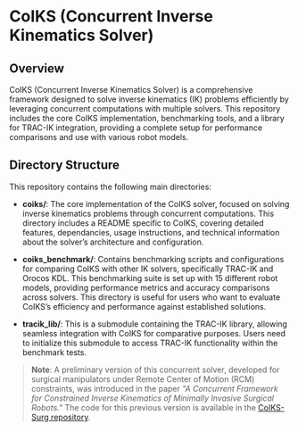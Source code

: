 # CoIKS (Concurrent Inverse Kinematics Solver)

## Overview

CoIKS (Concurrent Inverse Kinematics Solver) is a comprehensive framework designed to solve inverse kinematics (IK) problems efficiently by leveraging concurrent computations with multiple solvers. This repository includes the core CoIKS implementation, benchmarking tools, and a library for TRAC-IK integration, providing a complete setup for performance comparisons and use with various robot models.

## Directory Structure

This repository contains the following main directories:

- **coiks/**: The core implementation of the CoIKS solver, focused on solving inverse kinematics problems through concurrent computations. This directory includes a README specific to CoIKS, covering detailed features, dependancies, usage instructions, and technical information about the solver’s architecture and configuration.
  
- **coiks_benchmark/**: Contains benchmarking scripts and configurations for comparing CoIKS with other IK solvers, specifically TRAC-IK and Orocos KDL. This benchmarking suite is set up with 15 different robot models, providing performance metrics and accuracy comparisons across solvers. This directory is useful for users who want to evaluate CoIKS’s efficiency and performance against established solutions.
  
- **tracik_lib/**: This is a submodule containing the TRAC-IK library, allowing seamless integration with CoIKS for comparative purposes. Users need to initialize this submodule to access TRAC-IK functionality within the benchmark tests.

> **Note**: A preliminary version of this concurrent solver, developed for surgical manipulators under Remote Center of Motion (RCM) constraints, was introduced in the paper *"A Concurrent Framework for Constrained Inverse Kinematics of Minimally Invasive Surgical Robots."* The code for this previous version is available in the [CoIKS-Surg repository](https://github.com/jcolan/CoIKS-Surg). 
